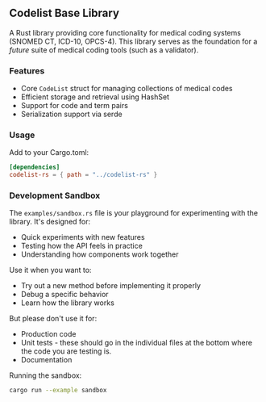## Codelist Base Library

A Rust library providing core functionality for medical coding systems (SNOMED CT, ICD-10, OPCS-4). This library serves as the foundation for 
a _future_ suite of medical coding tools (such as a validator). 

### Features

- Core `CodeList` struct for managing collections of medical codes
- Efficient storage and retrieval using HashSet
- Support for code and term pairs
- Serialization support via serde

### Usage

Add to your Cargo.toml:
```toml
[dependencies]
codelist-rs = { path = "../codelist-rs" }
```

### Development Sandbox

The `examples/sandbox.rs` file is your playground for experimenting with the library. It's designed for:

- Quick experiments with new features
- Testing how the API feels in practice
- Understanding how components work together

Use it when you want to:
- Try out a new method before implementing it properly
- Debug a specific behavior
- Learn how the library works

But please don't use it for:
- Production code
- Unit tests - these should go in the individual files at the bottom where the code you are testing is. 
- Documentation

Running the sandbox:
```bash
cargo run --example sandbox
```